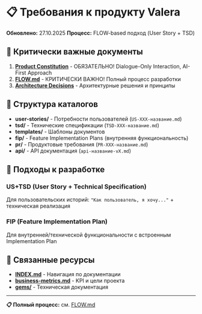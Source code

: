 # 📋 Требования к продукту Valera

**Обновлено:** 27.10.2025
**Процесс:** FLOW-based подход (User Story + TSD)

## 🎯 Критически важные документы

1. **[Product Constitution](../product/constitution.md)** - ОБЯЗАТЕЛЬНО! Dialogue-Only Interaction, AI-First Approach
2. **[FLOW.md](../FLOW.md)** - КРИТИЧЕСКИ ВАЖНО! Полный процесс разработки
3. **[Architecture Decisions](../architecture/decisions.md)** - Архитектурные решения и принципы

## 📂 Структура каталогов

- **user-stories/** - Потребности пользователей (`US-XXX-название.md`)
- **tsd/** - Технические спецификации (`TSD-XXX-название.md`)
- **templates/** - Шаблоны документов
- **fip/** - Feature Implementation Plans (внутренняя функциональность)
- **pr/** - Продуктовые требования (`PR-XXX-название.md`)
- **api/** - API документация (`api-название-vX.md`)

## 🔄 Подходы к разработке

### US+TSD (User Story + Technical Specification)
Для пользовательских историй: `"Как пользователь, я хочу..."` + техническая реализация

### FIP (Feature Implementation Plan)
Для внутренней/технической функциональности с встроенным Implementation Plan

## 🔗 Связанные ресурсы

- **[INDEX.md](../INDEX.md)** - Навигация по документации
- **[business-metrics.md](../product/business-metrics.md)** - KPI и цели проекта
- **[gems/](../gems/)** - Техническая документация

---

**📋 Полный процесс:** см. [FLOW.md](../FLOW.md)